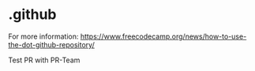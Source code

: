 # .github

For more information: https://www.freecodecamp.org/news/how-to-use-the-dot-github-repository/


Test PR with PR-Team